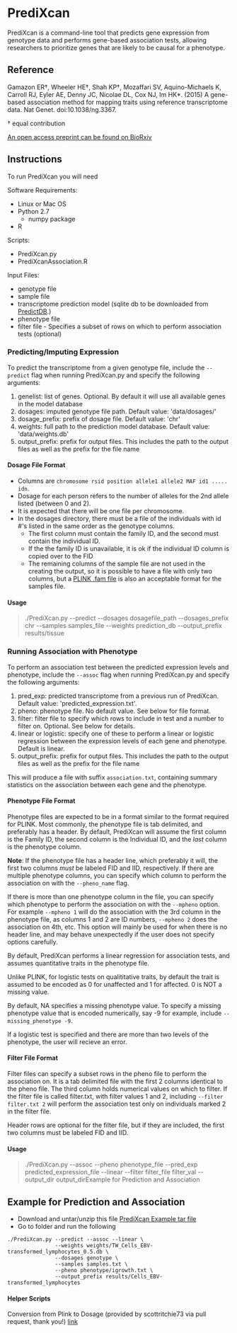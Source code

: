 PrediXcan
=========

PrediXcan is a command-line tool that predicts gene expression from
genotype data and performs gene-based association tests, allowing
researchers to prioritize genes that are likely to be causal for a
phenotype.

## Reference
Gamazon ER†, Wheeler HE†, Shah KP†, Mozaffari SV, Aquino-Michaels K,
Carroll RJ, Eyler AE, Denny JC, Nicolae DL, Cox NJ, Im HK*. (2015) A
gene-based association method for mapping traits using reference
transcriptome data. Nat Genet. doi:10.1038/ng.3367.

† equal contribution

[An open access preprint can be found on BioRxiv](http://biorxiv.org/content/early/2015/06/17/020164)

## Instructions

To run PrediXcan you will need

Software Requirements:

- Linux or Mac OS
- Python 2.7
    - numpy package
- R

Scripts:

- PrediXcan.py
- PrediXcanAssociation.R

Input Files: 

- genotype file
- sample file
- transcriptome prediction model (sqlite db to be downloaded from [PredictDB](http://predictdb.org/).)
- phenotype file
- filter file - Specifies a subset of rows on which to perform
association tests (optional)

### Predicting/Imputing Expression

To predict the transcriptome from a given genotype file, include the
`--predict` flag when running PrediXcan.py and specify the following
arguments:

1. genelist: list of genes. Optional. By default it will use all
available genes in the model database
2. dosages: imputed genotype file path. Default value: 'data/dosages/'
3. dosage_prefix: prefix of dosage file. Default value: 'chr' 
4. weights: full path to the prediction model database. Default value:
'data/weights.db'
5. output_prefix: prefix for output files.  This includes the path to
the output files as well as the prefix for the file name

#### Dosage File Format
- Columns are `chromosome rsid position allele1 allele2 MAF id1 .....
idn`.
- Dosage for each person refers to the number of alleles for the 2nd
allele listed (between 0 and 2).
- It is expected that there will be one file per chromosome.
- In the dosages directory, there must be a file of the individuals with
id #'s listed in the same order as the genotype columns.
    - The first column must contain the family ID, and the second must
    contain the individual ID.
    - If the the family ID is unavailable, it is ok if the individual ID
    column is copied over to the FID
    - The remaining columns of the sample file are not used in the
    creating the output, so it is possible to have a file with only two
    columns, but a [PLINK .fam file](https://www.cog-genomics.org/plink2/formats#fam)
    is also an acceptable format for the samples file.

#### Usage
> ./PrediXcan.py  --predict --dosages dosagefile_path  --dosages_prefix
chr --samples samples_file --weights prediction_db --output_prefix
results/tissue

### Running Association with Phenotype

To perform an association test between the predicted expression levels
and phenotype, include the `--assoc` flag when running PrediXcan.py and
specify the following arguments:

1. pred_exp: predicted transcriptome from a previous run of PrediXcan.
Default value: 'predicted_expression.txt'.
2. pheno: phenotype file.  No default value.  See below for file format.
3. filter: filter file to specify which rows to include in test and a
number to filter on.  Optional. See below for details.
4. linear or logistic: specify one of these to perform a linear or
logistic regression between the expression levels of each gene and
phenotype.  Default is linear.
5. output_prefix: prefix for output files.  This includes the path to
the output files as well as the prefix for the file name

This will produce a file with suffix `association.txt`, containing
summary statistics on the association between each gene and the
phenotype.

#### Phenotype File Format

Phenotype files are expected to be in a format similar to the format
required for PLINK.  Most commonly, the phenotype file is tab delimited,
and preferably has a header.  By default, PrediXcan will assume the
first column is the Family ID, the second column is the Individual ID,
and the *last* column is the phenotype column.

**Note**: If the phenotype file has a header line, which preferably it
will, the first two columns *must* be labeled FID and IID, respectively.
If there are multiple phenotype columns, you can specify which column to
perform the association on with the `--pheno_name` flag.

If there is more than one phenotype column in the file, you can specify
which phenotype to perform the association on with the `--mpheno`
option.  For example `--mpheno 1` will do the association with the 3rd
column in the phenotype file, as columns 1 and 2 are ID numbers,
`--mpheno 2` does the association on 4th, etc. This option will mainly
be used for when there is no header line, and may behave unexpectedly if
the user does not specify options carefully.

By default, PrediXcan performs a linear regression for association
tests, and assumes quantitative traits in the phenotype file.

Unlike PLINK, for logistic tests on qualititative traits, by default the
trait is assumed to be encoded as 0 for unaffected and 1 for affected.
0 is NOT a missing value.

By default, NA specifies a missing phenotype value.  To specify a
missing phenotype value that is encoded numerically, say -9 for example,
include `--missing_phenotype -9`.

If a logistic test is specified and there are more than two levels of
the phenotype, the user will recieve an error.

#### Filter File Format

Filter files can specify a subset rows in the pheno file to perform the
association on.  It is a tab delimited file with the first 2 columns
identical to the pheno file.  The third column holds numerical values
on which to filter.  If the filter file is called filter.txt, with
filter values 1 and 2, including `--filter filter.txt 2` will perform
the association test only on individuals marked 2 in the filter file.

Header rows are optional for the filter file, but if they are included,
the first two columns must be labeled FID and IID.

#### Usage
> ./PrediXcan.py --assoc --pheno phenotype_file --pred_exp
predicted_expression_file --linear --filter filter_file filter_val
--output_dir output_dirExample for Prediction and Association

## Example for Prediction and Association
- Download and untar/unzip this file
[PrediXcan Example tar file](https://s3.amazonaws.com/imlab-open/Data/PredictDB/PrediXcanExample_3_29_17.tar.gz)
- Go to folder and run the following

```
./PrediXcan.py --predict --assoc --linear \
               --weights weights/TW_Cells_EBV-transformed_lymphocytes_0.5.db \
               --dosages genotype \
               --samples samples.txt \
               --pheno phenotype/igrowth.txt \
               --output_prefix results/Cells_EBV-transformed_lymphocytes 
```

#### Helper Scripts
Conversion from Plink to Dosage (provided by scottritchie73 via pull
request, thank you!)
[link](https://github.com/hakyimlab/PrediXcan/blob/master/Software/convert_plink_to_dosage.py)
